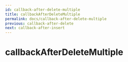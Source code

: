 ```yaml
---
id: callback-after-delete-multiple
title: callbackAfterDeleteMultiple
permalink: docs/callback-after-delete-multiple
previous: callback-after-delete
next: callback-after-insert
---
```


# callbackAfterDeleteMultiple

